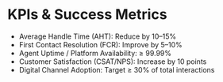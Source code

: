 # KPIs & Success Metrics

- Average Handle Time (AHT): Reduce by 10–15%  
- First Contact Resolution (FCR): Improve by 5–10%  
- Agent Uptime / Platform Availability: ≥ 99.99%  
- Customer Satisfaction (CSAT/NPS): Increase by 10 points  
- Digital Channel Adoption: Target ≥ 30% of total interactions